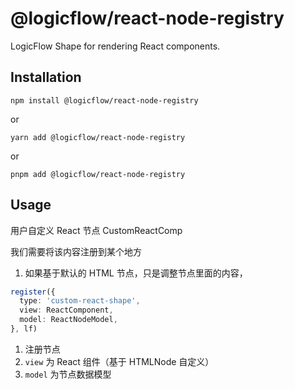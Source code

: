 # @logicflow/react-node-registry

LogicFlow Shape for rendering React components.

## Installation
```shell
npm install @logicflow/react-node-registry
```
or
```shell
yarn add @logicflow/react-node-registry
```
or
```shell
pnpm add @logicflow/react-node-registry
```

## Usage
用户自定义 React 节点 CustomReactComp 

我们需要将该内容注册到某个地方

1. 如果基于默认的 HTML 节点，只是调整节点里面的内容，

```typescript
register({
  type: 'custom-react-shape',
  view: ReactComponent,
  model: ReactNodeModel,
}, lf)
```

1. 注册节点
2. `view` 为 React 组件（基于 HTMLNode 自定义）
3. `model` 为节点数据模型
